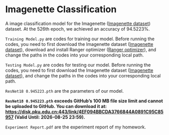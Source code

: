 # Imagenette Classification

A image classification model for the Imagenette ([Imagenette dataset](https://github.com/fastai/imagenette)) dataset. At the 526th epoch, we achieved an accuracy of 94.5223%.

```Training Model.py``` are codes for training our model. Before running the codes, you need to first download the Imagenette dataset ([Imagenette dataset](https://github.com/fastai/imagenette)), download and install Ranger optimizer ([Ranger optimizer](https://github.com/lessw2020/Ranger-Deep-Learning-Optimizer)), and change the paths in the codes into your corresponding local path.

```Testing Model.py``` are codes for testing our model. Before running the codes, you need to first download the Imagenette dataset ([Imagenette dataset](https://github.com/fastai/imagenette)), and change the paths in the codes into your corresponding local path.

```ResNet18 0.945223.pth``` are the parameters of our model.

**```ResNet18 0.945223.pth``` exceeds GitHub’s 100 MB file size limit and cannot be uploaded to GitHub. You can download it at: https://disk.pku.edu.cn:443/link/4EF094BBCDA3766844A0891C95C85957 (Valid Until: 2026-08-25 23:59).**

```Experiment Report.pdf``` are the experiment report of my homework.
